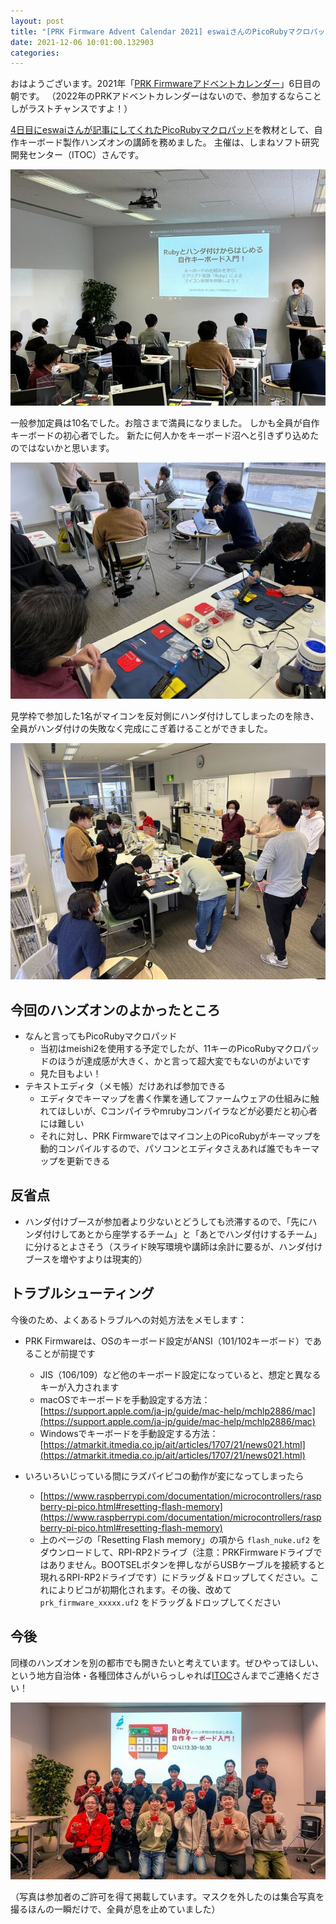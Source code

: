 ```yaml
---
layout: post
title: "[PRK Firmware Advent Calendar 2021] eswaiさんのPicoRubyマクロパッド製作ハンズオン開催報告"
date: 2021-12-06 10:01:00.132903
categories: 
---
```


おはようございます。2021年「[PRK Firmwareアドベントカレンダー](https://adventar.org/calendars/7086)」6日目の朝です。
（2022年のPRKアドベントカレンダーはないので、参加するならことしがラストチャンスですよ！）


[4日目にeswaiさんが記事にしてくれたPicoRubyマクロパッド](https://eswai.hatenablog.com/entry/2021/12/04/083643)を教材として、自作キーボード製作ハンズオンの講師を務めました。
主催は、しまねソフト研究開発センター（ITOC）さんです。

![](/assets/images/202112/prk_handson_6.jpg)

一般参加定員は10名でした。お陰さまで満員になりました。
しかも全員が自作キーボードの初心者でした。
新たに何人かをキーボード沼へと引きずり込めたのではないかと思います。

![](/assets/images/202112/prk_handson_3.jpg)

見学枠で参加した1名がマイコンを反対側にハンダ付けしてしまったのを除き、全員がハンダ付けの失敗なく完成にこぎ着けることができました。

![](/assets/images/202112/prk_handson_9.jpg)

## 今回のハンズオンのよかったところ

- なんと言ってもPicoRubyマクロパッド
  - 当初はmeishi2を使用する予定でしたが、11キーのPicoRubyマクロパッドのほうが達成感が大きく、かと言って超大変でもないのがよいです
  - 見た目もよい！
- テキストエディタ（メモ帳）だけあれば参加できる
  - エディタでキーマップを書く作業を通してファームウェアの仕組みに触れてほしいが、Cコンパイラやmrubyコンパイラなどが必要だと初心者には難しい
  - それに対し、PRK Firmwareではマイコン上のPicoRubyがキーマップを動的コンパイルするので、パソコンとエディタさえあれば誰でもキーマップを更新できる

## 反省点

- ハンダ付けブースが参加者より少ないとどうしても渋滞するので、「先にハンダ付けしてあとから座学するチーム」と「あとでハンダ付けするチーム」に分けるとよさそう（スライド映写環境や講師は余計に要るが、ハンダ付けブースを増やすよりは現実的）

## トラブルシューティング

今後のため、よくあるトラブルへの対処方法をメモします：

- PRK Firmwareは、OSのキーボード設定がANSI（101/102キーボード）であることが前提です
  - JIS（106/109）など他のキーボード設定になっていると、想定と異なるキーが入力されます
  - macOSでキーボードを手動設定する方法：[https://support.apple.com/ja-jp/guide/mac-help/mchlp2886/mac](https://support.apple.com/ja-jp/guide/mac-help/mchlp2886/mac)
  - Windowsでキーボードを手動設定する方法：[https://atmarkit.itmedia.co.jp/ait/articles/1707/21/news021.html](https://atmarkit.itmedia.co.jp/ait/articles/1707/21/news021.html)

- いろいろいじっている間にラズパイピコの動作が変になってしまったら
  - [https://www.raspberrypi.com/documentation/microcontrollers/raspberry-pi-pico.html#resetting-flash-memory](https://www.raspberrypi.com/documentation/microcontrollers/raspberry-pi-pico.html#resetting-flash-memory)
  - 上のページの「Resetting Flash memory」の項から `flash_nuke.uf2` をダウンロードして、RPI-RP2ドライブ（注意：PRKFirmwareドライブではありません。BOOTSELボタンを押しながらUSBケーブルを接続すると現れるRPI-RP2ドライブです）にドラッグ＆ドロップしてください。これによりピコが初期化されます。その後、改めて `prk_firmware_xxxxx.uf2` をドラッグ＆ドロップしてください

## 今後

同様のハンズオンを別の都市でも開きたいと考えています。ぜひやってほしい、という地方自治体・各種団体さんがいらっしゃれば[ITOC](https://www.s-itoc.jp/)さんまでご連絡ください！

![](/assets/images/202112/prk_handson_0.jpg)

（写真は参加者のご許可を得て掲載しています。マスクを外したのは集合写真を撮るほんの一瞬だけで、全員が息を止めていました）

